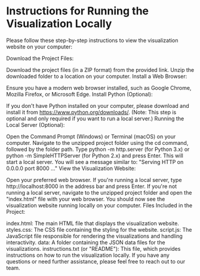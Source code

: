# Instructions for Running the Visualization Locally


Please follow these step-by-step instructions to view the visualization website on your computer:

Download the Project Files:

Download the project files (in a ZIP format) from the provided link.
Unzip the downloaded folder to a location on your computer.
Install a Web Browser:

Ensure you have a modern web browser installed, such as Google Chrome, Mozilla Firefox, or Microsoft Edge.
Install Python (Optional):

If you don't have Python installed on your computer, please download and install it from https://www.python.org/downloads/. (Note: This step is optional and only required if you want to run a local server.)
Running the Local Server (Optional):

Open the Command Prompt (Windows) or Terminal (macOS) on your computer.
Navigate to the unzipped project folder using the cd command, followed by the folder path.
Type python -m http.server (for Python 3.x) or python -m SimpleHTTPServer (for Python 2.x) and press Enter. This will start a local server.
You will see a message similar to: "Serving HTTP on 0.0.0.0 port 8000 ..."
View the Visualization Website:

Open your preferred web browser.
If you're running a local server, type http://localhost:8000 in the address bar and press Enter. If you're not running a local server, navigate to the unzipped project folder and open the "index.html" file with your web browser.
You should now see the visualization website running locally on your computer.
Files Included in the Project:

index.html: The main HTML file that displays the visualization website.
styles.css: The CSS file containing the styling for the website.
script.js: The JavaScript file responsible for rendering the visualizations and handling interactivity.
data: A folder containing the JSON data files for the visualizations.
instructions.txt (or "README"): This file, which provides instructions on how to run the visualization locally.
If you have any questions or need further assistance, please feel free to reach out to our team.
